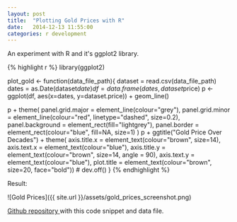 ```yaml
---
layout: post
title:  "Plotting Gold Prices with R"
date:   2014-12-13 11:55:00
categories: r development
---
```


An experiment with R and it's ggplot2 library.

{% highlight r %}
library(ggplot2)

plot_gold <- function(data_file_path){
  dataset = read.csv(data_file_path)
  dates = as.Date(dataset$date)
  df = data.frame(dates, dataset$price)
  p <- ggplot(df, aes(x=dates, y=dataset.price)) + geom_line()
  
  p + theme(
    panel.grid.major = element_line(colour="grey"),
    panel.grid.minor = element_line(colour="red", linetype="dashed", size=0.2),
    panel.background = element_rect(fill="lightgrey"),
    panel.border = element_rect(colour="blue", fill=NA, size=1)
    )
  p + ggtitle("Gold Price Over Decades") +
    theme(
      axis.title.x = element_text(colour="brown", size=14),
      axis.text.x = element_text(colour="blue"),
      axis.title.y = element_text(colour="brown", size=14, angle = 90),
      axis.text.y = element_text(colour="blue"),
      plot.title = element_text(colour="brown", size=20, face="bold"))
    # dev.off()
}
{% endhighlight %}

Result:

![Gold Prices]({{ site.url }}/assets/gold_prices_screenshot.png)


[Github repository ][github-repo] with this code snippet and data file. 

[github-repo]: https://github.com/romanukyan/r_lang
